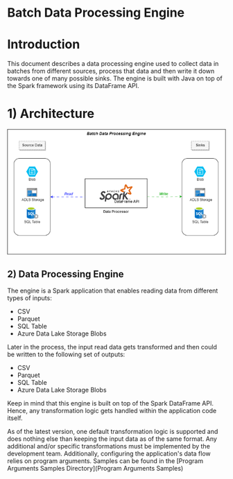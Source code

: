 # Batch Data Processing Engine

# Introduction
This document describes a data processing engine used to collect data in batches from different sources, process that data and then write it down towards one of many possible sinks. The engine is built with Java on top of the Spark framework using its DataFrame API.

# 1) Architecture
![Batch Processing Architecture](diagrams/Architecture_Batch_DataFrame_Processing_Engine.drawio.png "Batch Processing Architecture Diagram")

## 2) Data Processing Engine
The engine is a Spark application that enables reading data from different types of inputs:
- CSV
- Parquet
- SQL Table
- Azure Data Lake Storage Blobs

Later in the process, the input read data gets transformed and then could be written to the following set of outputs:
- CSV
- Parquet
- SQL Table
- Azure Data Lake Storage Blobs

Keep in mind that this engine is built on top of the Spark DataFrame API. Hence, any transformation logic gets handled within the application code itself.

As of the latest version, one default transformation logic is supported and does nothing else than keeping the input data as of the same format. Any additional and/or specific transformations must be implemented by the development team.
Additionally, configuring the application's data flow relies on program arguments. Samples can be found in the [Program Arguments Samples Directory](Program Arguments Samples)